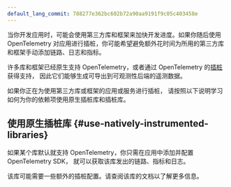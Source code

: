 ```yaml
---
default_lang_commit: 788277e362bc602b72a90aa9191f9c05c403458e
---
```


当你开发应用时，可能会使用第三方库和框架来加快开发进度。如果你随后使用 OpenTelemetry
对应用进行插桩，你可能希望避免额外花时间为所用的第三方库和框架手动添加链路、日志和指标。

许多库和框架已经原生支持 OpenTelemetry，或者通过 OpenTelemetry
的[插桩](/docs/concepts/instrumentation/libraries/)获得支持，
因此它们能够生成可导出到可观测性后端的遥测数据。

如果你正在为使用第三方库或框架的应用或服务进行插桩，
请按照以下说明学习如何为你的依赖项使用原生插桩库和插桩库。

## 使用原生插桩库 {#use-natively-instrumented-libraries}

如果某个库默认就支持 OpenTelemetry，你只需在应用中添加并配置 OpenTelemetry SDK，
就可以获取该库发出的链路、指标和日志。

该库可能需要一些额外的插桩配置。请查阅该库的文档以了解更多信息。
